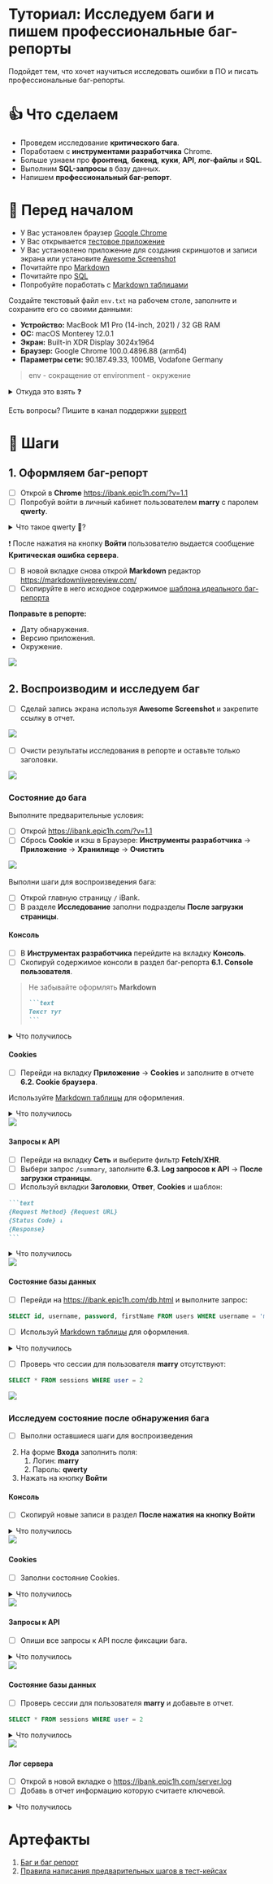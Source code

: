 # Туториал: Исследуем баги и пишем профессиональные баг-репорты

Подойдет тем, что хочет научиться исследовать ошибки в ПО и писать профессиональные баг-репорты.

# 👍 Что сделаем

* Проведем исследование **критического бага**.
* Поработаем с **инструментами разработчика** Chrome.
* Больше узнаем про **фронтенд**,  **бекенд**,  **куки**,  **API**,  **лог-файлы** и **SQL**.
* Выполним **SQL-запросы** в базу данных.
* Напишем **профессиональный баг-репорт**.

# 🙋‍️ Перед началом

* У Вас установлен браузер [Google Chrome](https://www.google.com/chrome/)
* У Вас открывается [тестовое приложение](https://ibank.epic1h.com)
* У Вас установлено приложение для создания скриншотов и записи экрана или установите [Awesome Screenshot](https://www.awesomescreenshot.com)
* Почитайте про [Markdown](https://ru.markdown.net.br/nachinaya/)
* Почитайте про [SQL](https://habr.com/ru/post/480838/)
* Попробуйте поработать с [Markdown таблицами](https://www.tablesgenerator.com/markdown_tables)

Создайте текстовый файл `env.txt` на рабочем столе, заполните и сохраните его со своими данными:
* **Устройство:** MacBook M1 Pro (14-inch, 2021) / 32 GB RAM
* **ОС:** macOS Monterey 12.0.1
* **Экран:** Built-in XDR Display 3024x1964
* **Браузер:** Google Chrome 100.0.4896.88 (arm64)
* **Параметры сети:** 90.187.49.33, 100MB, Vodafone Germany

> env - сокращение от environment - окружение

<details>
   <summary>Откуда это взять ❓</summary>

* **Устройство** — посмотрите этикетки на вашем системном блоке или ноутбуке
* **ОС** — посмотрите [видео](https://www.youtube.com/watch?v=VyvSqajg9C4)
* **Экран** — посмотрите короткое [видео](https://www.youtube.com/watch?v=ak53URhvGzI)
* **Браузер** — посмотрите короткое [видео](https://www.youtube.com/watch?v=2l5Ij77DvQk)
* **Параметры сети** — зайдите на сайт https://whatismyipaddress.com/
</details>

Есть вопросы? Пишите в канал поддержки [support](https://chat.epic1h.com/channel/support)

# 🔢 Шаги

## 1. Оформляем баг-репорт

- [ ] Открой в **Chrome** https://ibank.epic1h.com/?v=1.1
- [ ] Попробуй войти в личный кабинет пользователем **marry** с паролем **qwerty**.

<details>
  <summary>Что такое qwerty 🤢?</summary>

<img src="../img/qwerty.gif" width="465" height="600">

</details>

❗ После нажатия на кнопку **Войти** пользователю выдается сообщение **Критическая ошибка сервера**.

- [ ] В новой вкладке снова открой **Markdown** редактор https://markdownlivepreview.com/
- [ ] Скопируйте в него исходное содержимое [шаблона идеального баг-репорта](../artefacts/perfect_bug_report.md)

**Поправьте в репорте:**
* Дату обнаружения.
* Версию приложения.
* Окружение.

<timer time="03:00">
    <img src="https://via.placeholder.com/400x50?text=3 min">
</timer>

## 2. Воспроизводим и исследуем баг

- [ ] Сделай запись экрана используя **Awesome Screenshot** и закрепите ссылку в отчет.

<timer time="02:00">
    <img src="https://via.placeholder.com/400x50?text=2 min">
</timer>

- [ ] Очисти результаты исследования в репорте и оставьте только заголовки.

<timer time="01:00">
    <img src="https://via.placeholder.com/400x50?text=1 min">
</timer>

### Состояние до бага

Выполните предварительные условия:
- [ ] Открой https://ibank.epic1h.com/?v=1.1
- [ ] Сбрось **Cookie** и кэш в Браузере: **Инструменты разработчика** &rarr; **Приложение** &rarr; **Хранилище** &rarr; **Очистить**

<timer time="01:00">
    <img src="https://via.placeholder.com/400x50?text=1 min">
</timer>

Выполни шаги для воспроизведения бага:
- [ ] Открой главную страницу `/` iBank.
- [ ] В разделе **Исследование** заполни подразделы **После загрузки страницы**.

#### Консоль

- [ ] В **Инструментах разработчика** перейдите на вкладку **Консоль**.
- [ ] Скопируй содержимое консоли в раздел баг-репорта **6.1. Console пользователя**.

> Не забывайте оформлять **Markdown**
> ~~~Markdown
> ```text
> Текст тут
> ```
> ~~~

<details>
  <summary>Что получилось</summary>

~~~Markdown
```text
фронтенд загружен
запрос на бекенд GET /api/users/summary
ответ сервера: {count: 3}
Uncaught TypeError: final is not a function at XMLHttpRequest.request.onreadystatechange
```
~~~
</details>

#### Cookies

- [ ] Перейди на вкладку **Приложение** &rarr; **Cookies** и заполните в отчете **6.2. Cookie браузера**.

Используйте [Markdown таблицы](https://www.tablesgenerator.com/markdown_tables) для оформления.

<details>
  <summary>Что получилось</summary>

~~~Markdown
```markdown
| **name** | **value**           |
|----------|---------------------|
| rnd      | 0.22187308399860428 |
```
~~~
</details>

<timer time="00:30">
    <img src="https://via.placeholder.com/400x50?text=30 sec">
</timer>

#### Запросы к API

- [ ] Перейди на вкладку **Сеть** и выберите фильтр **Fetch/XHR**.
- [ ] Выбери запрос `/summary`, заполните **6.3. Log запросов к API** &rarr; **После загрузки страницы**.
- [ ] Используй вкладки **Заголовки**, **Ответ**, **Cookies** и шаблон:

~~~Markdown
```text
{Request Method} {Request URL}
{Status Code} ↓ 
{Response}
```
~~~

<details>
  <summary>Что получилось</summary>

~~~Markdown
```text
GET https://qa.ecpic1h.com/api/users/summary
200 ↓ 
{"count": 5}
```
~~~
</details>

<timer time="01:00">
    <img src="https://via.placeholder.com/400x50?text=1 min">
</timer>

#### Состояние базы данных

- [ ] Перейди на https://ibank.epic1h.com/db.html и выполните запрос:

```sql
SELECT id, username, password, firstName FROM users WHERE username = 'marry'
```

- [ ] Используй [Markdown таблицы](https://www.tablesgenerator.com/markdown_tables) для оформления.

<details>
  <summary>Что получилось</summary>

~~~Markdown
Пользователь с логином `marry` присутствует в базе данных.

```markdown
| **id** | **username** | **password** | **firstName** |
|--------|--------------|--------------|---------------|
| 3      | marry        | qwerty       | NULL          |
```
~~~
</details>

- [ ] Проверь что сессии для пользователя **marry** отсутствуют:

```sql
SELECT * FROM sessions WHERE user = 2
```

<timer time="01:00">
    <img src="https://via.placeholder.com/400x50?text=1 min">
</timer>

### Исследуем состояние после обнаружения бага

- [ ] Выполни оставшиеся шаги для воспроизведения

2. На форме **Входа** заполнить поля:
    1. Логин: **marry**
    2. Пароль: **qwerty**
3. Нажать на кнопку **Войти**

#### Консоль

- [ ] Скопируй новые записи в раздел **После нажатия на кнопку Войти**

<details>
  <summary>Что получилось</summary>

~~~Markdown
```text
запрос на бекенд POST /api/login {username: 'marry', password: 'qwerty'}
POST https://ibank.epic1h.com/api/login 500 (Internal Server Error)
```
~~~
</details>

<timer time="01:00">
    <img src="https://via.placeholder.com/400x50?text=1 min">
</timer>

#### Cookies

- [ ] Заполни состояние Cookies.

<details>
  <summary>Что получилось</summary>

Без изменений.
</details>

<timer time="00:30">
    <img src="https://via.placeholder.com/400x50?text=30 sec">
</timer>

#### Запросы к API

- [ ] Опиши все запросы к API после фиксации бага.

<details>
  <summary>Что получилось</summary>

~~~Markdown
### После нажатия на кнопку **Войти**
```
POST /api/login
{"login": "marry", "password": "qwerty"}
500 ↓
Не удалось создать сессию
```
~~~
</details>

<timer time="02:00">
    <img src="https://via.placeholder.com/400x50?text=2 min">
</timer>

#### Состояние базы данных

- [ ] Проверь сессии для пользователя **marry** и добавьте в отчет.
```sql
SELECT * FROM sessions WHERE user = 2
```

<details>
  <summary>Что получилось</summary>

~~~Markdown
Создана сессия для пользователя `marry`

`SELECT * FROM sessions WHERE user = 2`

| **id**    | **user** | **active** |
|-----------|----------|------------|
| eeSJFLKxt | 3        | 1          |
~~~
</details>

<timer time="02:00">
    <img src="https://via.placeholder.com/400x50?text=2 min">
</timer>

#### Лог сервера

- [ ] Открой в новой вкладке о https://ibank.epic1h.com/server.log
- [ ] Добавь в отчет информацию которую считаете ключевой.

<details>
  <summary>Что получилось</summary>

~~~Markdown
```text
2022-05-01T12:18:46.792Z connected to database
2022-05-01T12:18:46.791Z server has been started
...
2022-05-01T12:18:49.049Z checking password qwerty === qwerty
2022-05-01T12:18:49.049Z finding username marry
2022-05-01T12:18:49.050Z TypeError: Cannot read property 'toUpperCase' of null
```
~~~
</details>

# Артефакты
1. [Баг и баг репорт](https://beqa.pro/blog/баг-и-баг-репорт)
2. [Правила написания предварительных шагов в тест-кейсах](https://habr.com/ru/post/481628/)
